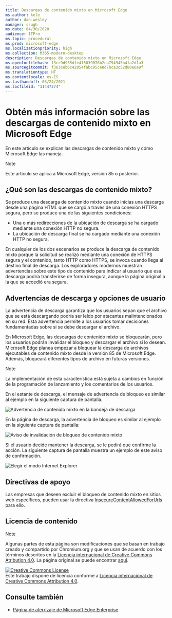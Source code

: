 ```yaml
---
title: Descargas de contenido mixto en Microsoft Edge
ms.author: kele
author: dan-wesley
manager: srugh
ms.date: 04/30/2020
audience: ITPro
ms.topic: procedural
ms.prod: microsoft-edge
ms.localizationpriority: high
ms.collection: M365-modern-desktop
description: Descargas de contenido mixto en Microsoft Edge
ms.openlocfilehash: 13cc9d935dfe415039078b2ca794945b4fa2d1a3
ms.sourcegitcommit: f363ceb6c42054fabc95ce8d7bca3c52d80e6a9f
ms.translationtype: HT
ms.contentlocale: es-ES
ms.lasthandoff: 03/24/2021
ms.locfileid: "11447274"
---
```

# <a name="learn-about-microsoft-edge-and-mixed-content-downloads"></a>Obtén más información sobre las descargas de contenido mixto en Microsoft Edge

En este artículo se explican las descargas de contenido mixto y cómo Microsoft Edge las maneja.

>[!NOTE]
>Este artículo se aplica a Microsoft Edge, versión 85 o posterior.

## <a name="what-are-mixed-content-downloads"></a>¿Qué son las descargas de contenido mixto?

Se produce una descarga de contenido mixto cuando inicias una descarga desde una página HTML que se cargó a través de una conexión HTTPS segura, pero se produce una de las siguientes condiciones:

- Una o más redirecciones de la ubicación de descarga se ha cargado mediante una conexión HTTP no segura.
- La ubicación de descarga final se ha cargado mediante una conexión HTTP no segura.

En cualquier de los dos escenarios se produce la descarga de contenido mixto porque la solicitud se realizó mediante una conexión de HTTPS segura y el contenido, tanto HTTP como HTTPS, se invoca cuando llega al destino final de descarga. Los exploradores modernos muestran advertencias sobre este tipo de contenido para indicar al usuario que esa descarga podría transferirse de forma insegura, aunque la página original a la que se accedió era segura.

## <a name="download-warnings-and-user-options"></a>Advertencias de descarga y opciones de usuario

La advertencia de descarga garantiza que los usuarios sepan que el archivo que se está descargando podría ser leído por atacantes malintencionados en su red. Esta advertencia permite a los usuarios tomar decisiones fundamentadas sobre si se debe descargar el archivo.

En Microsoft Edge, las descargas de contenido mixto se bloquearán, pero los usuarios podrán invalidar el bloqueo y descargar el archivo si lo desean. Microsoft Edge planea empezar a bloquear la descarga de archivos ejecutables de contenido mixto desde la versión 85 de Microsoft Edge. Además, bloqueará diferentes tipos de archivo en futuras versiones.

> [!NOTE]
> La implementación de esta característica está sujeta a cambios en función de la programación de lanzamiento y los comentarios de los usuarios.

<!-- The schedule of the block for different filetypes is to be determined and may be impacted by usage data and user feedback. -->

En el estante de descarga, el mensaje de advertencia de bloqueo es similar al ejemplo en la siguiente captura de pantalla.

 ![Advertencia de contenido mixto en la bandeja de descarga](./media/edge-learnmore-mixed-content-downloads/edge-mixed-content-download-tray-warning.png)

En la página de descarga, la advertencia de bloqueo es similar al ejemplo en la siguiente captura de pantalla:

 ![Aviso de invalidación de bloqueo de contenido mixto](./media/edge-learnmore-mixed-content-downloads/edge-mixed-content-download-page-warning.png)

Si el usuario decide mantener la descarga, se le pedirá que confirme la acción. La siguiente captura de pantalla muestra un ejemplo de este aviso de confirmación.

 ![Elegir el modo Internet Explorer](./media/edge-learnmore-mixed-content-downloads/edge-mixed-content-download-override.png)

## <a name="supporting-policies"></a>Directivas de apoyo

Las empresas que deseen excluir el bloqueo de contenido mixto en sitios web específicos, pueden usar la directiva [InsecureContentAllowedForUrls](./microsoft-edge-policies.md#insecurecontentallowedforurls) para ello.

## <a name="content-license"></a>Licencia de contenido

> [!NOTE]
> Algunas partes de esta página son modificaciones que se basan en trabajo creado y compartido por Chromium.org y que se usan de acuerdo con los términos descritos en la [Licencia internacional de Creative Commons Atribution 4.0](http://creativecommons.org/licenses/by/4.0/). La página original se puede encontrar [aquí](https://developers.google.com/web/fundamentals/security/prevent-mixed-content/what-is-mixed-content).
  
<a rel="license" href="http://creativecommons.org/licenses/by/4.0/"><img alt="Creative Commons License" style="border-width:0" src="https://i.creativecommons.org/l/by/4.0/88x31.png" /></a><br />Este trabajo dispone de licencia conforme a <a rel="license" href="http://creativecommons.org/licenses/by/4.0/">Licencia internacional de Creative Commons Attribution 4.0</a>.

## <a name="see-also"></a>Consulte también

- [Página de aterrizaje de Microsoft Edge Enterprise](https://aka.ms/EdgeEnterprise)